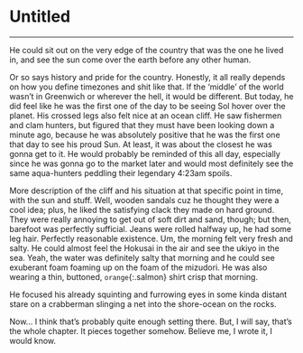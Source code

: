 
# Untitled
__________

He could sit out on the very edge of the country that was the one he lived in, and see the sun come over the earth before any other human.

Or so says history and pride for the country. Honestly, it all really depends on how you define timezones and shit like that. If the ‘middle’ of the world wasn’t in Greenwich or wherever the hell, it would be different. But today, he did feel like he was the first one of the day to be seeing Sol hover over the planet. His crossed legs also felt nice at an ocean cliff. He saw fishermen and clam hunters, but figured that they must have been looking down a minute ago, because he was absolutely positive that he was the first one that day to see his proud Sun. At least, it was about the closest he was gonna get to it. He would probably be reminded of this all day, especially since he was gonna go to the market later and would most definitely see the same aqua-hunters peddling their legendary 4:23am spoils.

More description of the cliff and his situation at that specific point in time, with the sun and stuff. Well, wooden sandals cuz he thought they were a cool idea; plus, he liked the satisfying clack they made on hard ground. They were really annoying to get out of soft dirt and sand, though; but then, barefoot was perfectly sufficial. Jeans were rolled halfway up, he had some leg hair. Perfectly reasonable existence. Um, the morning felt very fresh and salty. He could almost feel the Hokusai in the air and see the ukiyo in the sea. Yeah, the water was definitely salty that morning and he could see exuberant foam foaming up on the foam of the mizudori. He was also wearing a thin, buttoned, `orange`{:.salmon} shirt crisp that morning.

He focused his already squinting and furrowing eyes in some kinda distant stare on a crabberman slinging a net into the shore-ocean on the rocks.

Now... I think that’s probably quite enough setting there. But, I will say, that’s the whole chapter. It pieces together somehow. Believe me, I wrote it, I would know.
